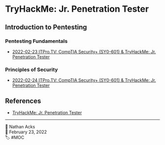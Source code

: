 # TryHackMe: Jr. Penetration Tester

## Introduction to Pentesting

### Pentesting Fundamentals

* [2022-02-23 ITPro.TV: CompTIA Security+ (SY0-601) & TryHackMe: Jr. Penetration Tester](../log/2022-02-23-itprotv-comptia-security-plus-and-tryhackme-jr-penetration-tester.md)

### Principles of Security

* [2022-02-24 ITPro.TV: CompTIA Security+ (SY0-601) & TryHackMe: Jr. Penetration Tester](../log/2022-02-24-itprotv-comptia-security-plus-and-tryhackme-jr-penetration-tester.md)

<!--

## Introduction to Web Hacking

### Walking an Application

### Content Discovery

### Subdomain Enumeration

### Authentication Bypass

### IDOR

### File Inclusion

### SSRF

### Cross-Site Scripting

### Command Injection

### SQL Injection

## Burp Suite

### The Basics

* [2022-01-04 TryHackMe: Web Fundamentals](../log/2022-01-04-tryhackme-web-fundamentals.md)
* [2022-01-06 TryHackMe: Web Fundamentals](../log/2022-01-06-tryhackme-web-fundamentals.md)

### Repeater

* [2022-01-09 TryHackMe: Web Fundamentals](../log/2022-01-09-tryhackme-web-fundamentals.md)

### Intruder

* [2022-01-09 TryHackMe: Web Fundamentals](../log/2022-01-09-tryhackme-web-fundamentals.md)

### Other Modules

* [2022-01-10 TryHackMe: Web Fundamentals](../log/2022-01-10-tryhackme-web-fundamentals.md)

### Extender

* [2022-01-10 TryHackMe: Web Fundamentals](../log/2022-01-10-tryhackme-web-fundamentals.md)

## Network Security

### Passive Reconnaissance

### Active Reconnaissance

### Nmap Live Host Discovery

### Nmap Basic Port Scans

### Nmap Advanced Port Scans

### Nmap Post Port Scans

### Protocols and Servers

### Net Sec Challenge

## Vulnerability Research

### Vulnerabilities 101

### Exploit Vulnerabilities

### Vulnerability Capstone

## Metasploit

### Introduction

### Exploitation

### Meterpreter

## Privilege Escalation

### What the Shell?

* [2021-10-27 TryHackMe: Complete Beginner](../log/2021-10-27-tryhackme-complete-beginner.md)
* [2021-10-28 TryHackMe: Complete Beginner](../log/2021-10-28-tryhackme-complete-beginner.md)

### Linuc PrivEsc

### Windows PrivEsc

-->

## References

* [TryHackMe: Jr. Penetration Tester](https://tryhackme.com/path/outline/jrpenetrationtester)

- - - -

<span aria-hidden="true">👤</span> Nathan Acks  
<span aria-hidden="true">📅</span> February 23, 2022  
<span aria-hidden="true">🏷️</span> #MOC
